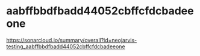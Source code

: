 # aabffbbdfbadd44052cbffcfdcbadeeone
https://sonarcloud.io/summary/overall?id=neojarvis-testing_aabffbbdfbadd44052cbffcfdcbadeeone
